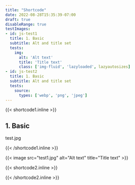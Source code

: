 ```yaml
---
title: "Shortcode"
date: 2022-08-28T15:35:39-07:00
draft: true
disableRange: true
testImages:
- id: js-test1
  title: 1. Basic
  subtitle: Alt and title set
  tests:
    img:
      alt: 'Alt text'
      title: 'Title text'
      class: ['img-fluid', 'lazyloaded', lazyautosizes]
- id: js-test2
  title: 1. Basic
  subtitle: Alt and title set
  tests: 
    source:
      types: ['webp', 'png', 'jpeg'] 
--- 
```


{{< shortcode1.inline >}}
<div class="col-md-6" id="js-test1">
  <h2>1. Basic</h2>
  <p>test.jpg</p>
{{< /shortcode1.inline >}}

{{< image src="test1.jpg" alt="Alt text" title="Title text" >}}

{{< shortcode2.inline >}}
<div id="js-test1-results"></div>
</div>
{{< /shortcode2.inline >}}
